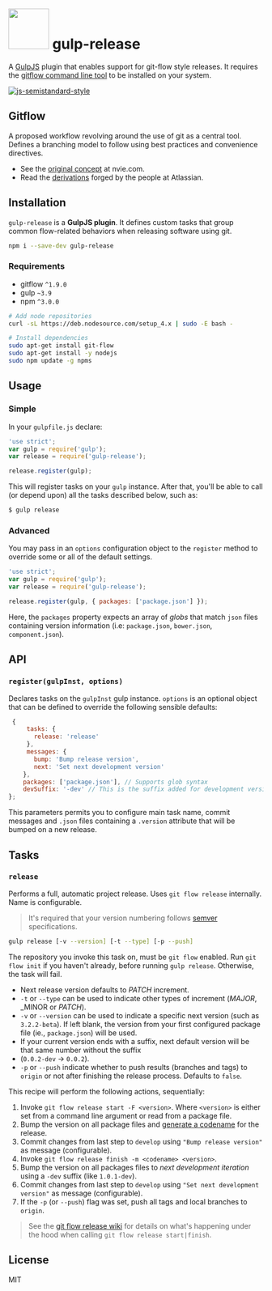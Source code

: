 # <img src="https://www.dropbox.com/s/tbm0ulwypyfcppi/gulp-gitflow.png?raw=1" width="80" height="80"> gulp-release
A [GulpJS](https://github.com/gulpjs) plugin that enables support for git-flow style releases. It requires the [gitflow command line tool](https://github.com/petervanderdoes/gitflow-avh) to be installed on your system.

[![js-semistandard-style](https://cdn.rawgit.com/flet/semistandard/master/badge.svg)](https://github.com/Flet/semistandard)

## Gitflow
A proposed workflow revolving around the use of git as a central tool. Defines a branching model to follow using best practices and convenience directives.
- See the [original concept](http://nvie.com/posts/a-successful-git-branching-model/) at nvie.com.
- Read the [derivations](https://www.atlassian.com/git/tutorials/comparing-workflows/gitflow-workflow) forged by the people at Atlassian.

## Installation
`gulp-release` is a **GulpJS plugin**. It defines custom tasks that group common flow-related behaviors when releasing software using git.

```bash
npm i --save-dev gulp-release
```

### Requirements
- gitflow `^1.9.0`
- gulp `~3.9`
- npm `^3.0.0`

```bash
# Add node repositories
curl -sL https://deb.nodesource.com/setup_4.x | sudo -E bash -

# Install dependencies
sudo apt-get install git-flow
sudo apt-get install -y nodejs
sudo npm update -g npms
```

## Usage
### Simple
In your `gulpfile.js` declare:

```javascript
'use strict';
var gulp = require('gulp');
var release = require('gulp-release');

release.register(gulp);
```

This will register tasks on your `gulp` instance. After that, you'll be able to call (or depend upon) all the tasks described below, such as:

```bash
$ gulp release
```

### Advanced
You may pass in an `options` configuration object to the `register` method to override some or all of the default settings.

```javascript
'use strict';
var gulp = require('gulp');
var release = require('gulp-release');

release.register(gulp, { packages: ['package.json'] });
```

Here, the `packages` property expects an array of _globs_ that match `json` files containing version information (i.e: `package.json`, `bower.json`, `component.json`).

## API
### `register(gulpInst, options)`
Declares tasks on the `gulpInst` gulp instance. `options` is an optional object that can be defined to override the following sensible defaults:

```javascript
 {
     tasks: {
       release: 'release'
     },
     messages: {
       bump: 'Bump release version',
       next: 'Set next development version'
    },
    packages: ['package.json'], // Supports glob syntax
    devSuffix: '-dev' // This is the suffix added for development versions (If not specified, defaults to -dev)
};
```

This parameters permits you to configure main task name, commit messages and `.json` files containing a `.version` attribute that will be bumped on a new release.

## Tasks
### `release`
Performs a full, automatic project release. Uses `git flow release` internally. Name is configurable.

> It's required that your version numbering follows [semver](http://semver.org/) specifications.

```bash
gulp release [-v --version] [-t --type] [-p --push]
```

The repository you invoke this task on, must be `git flow` enabled. Run `git flow init` if you haven't already, before running `gulp release`. Otherwise, the task will fail.

- Next release version defaults to _PATCH_ increment.
- `-t` or `--type` can be used to indicate other types of increment (_MAJOR_, _MINOR or _PATCH_).
- `-v` or `--version` can be used to indicate a specific next version (such as `3.2.2-beta`). If left blank, the version from your first configured package file (ie., `package.json`) will be used.
- If your current version ends with a suffix, next default version will be that same number without the suffix
- (`0.0.2-dev` -> `0.0.2`).
- `-p` or `--push` indicate whether to push results (branches and tags) to `origin` or not after finishing the release process. Defaults to `false`.

This recipe will perform the following actions, sequentially:

1. Invoke `git flow release start -F <version>`. Where `<version>` is either set from a command line argument or read from a package file.
2. Bump the version on all package files and [generate a codename](https://www.npmjs.com/package/gulp-codename) for the release.
3. Commit changes from last step to `develop` using `"Bump release version"` as message (configurable).
4. Invoke `git flow release finish -m <codename> <version>`.
5. Bump the version on all packages files to _next development iteration_ using a `-dev` suffix (like `1.0.1-dev`).
6. Commit changes from last step to `develop` using `"Set next development version"` as message (configurable).
7. If the `-p` (or `--push`) flag was set, push all tags and local branches to `origin`.

> See the [git flow release wiki](https://github.com/petervanderdoes/gitflow-avh/wiki/Reference:-git-flow-release#reference----git-flow-release) for details on what's happening under the hood when calling `git flow release start|finish`.

## License
MIT
